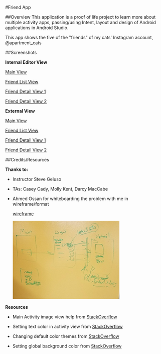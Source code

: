 #Friend App

##Overview
This application is a proof of life project to learn more about multiple activity apps, passing/using Intent, layout and design of Android applications in Android Studio.

This app shows the five of the "friends" of my cats' Instagram account, @apartment_cats

##Screenshots

**Internal Editor View**

[Main View](screenshots/mainview_screenshot.png)

[Friend List View](screenshots/friendlistview_screenshot.png)

[Friend Detail View 1](/Users/sooz/codefellows/401Java/Labs/27-facebook-lite/screenshots/firstdetailview_screenshot.png)

[Friend Detail View 2](/Users/sooz/codefellows/401Java/Labs/27-facebook-lite/screenshots/seconddetailview_screenshot.png)


**External View**

[Main View](https://github.com/FavoredFortune/27-facebook-lite/blob/master/screenshots/mainview_screenshot.png)

[Friend List View](shttps://github.com/FavoredFortune/27-facebook-lite/blob/master/screenshots/friendlistview_screenshot.png)

[Friend Detail View 1](https://github.com/FavoredFortune/27-facebook-lite/blob/master/screenshots/firstdetailview_screenshot.png)

[Friend Detail View 2](https://github.com/FavoredFortune/27-facebook-lite/blob/master/screenshots/seconddetailview_screenshot.png)

##Credits/Resources

__Thanks to:__

- Instructor Steve Geluso
- TAs: Casey Cady, Molly Kent, Darcy MacCabe
- Ahmed Ossan for whiteboarding the problem with me in wireframe/format

  [wireframe](screenshots/wireframe_ahmed_sooz.jpeg)

  ![wireframe](https://github.com/FavoredFortune/27-facebook-lite/blob/master/screenshots/wireframe_ahmed_sooz.jpeg)




__Resources__

- Main Activity image view help from [StackOverflow](https://stackoverflow.com/questions/28113484/how-do-i-insert-an-image-in-an-activity-with-android-studio)

- Setting text color in activity view from [StackOverflow](https://stackoverflow.com/questions/4499208/android-setting-text-view-color-from-java-code)

- Changing default color themes from [StackOverflow](https://stackoverflow.com/questions/9593133/how-to-change-default-text-color-using-custom-theme)

- Setting global background color from [StackOverflow](https://stackoverflow.com/questions/39531635/how-to-set-global-application-background-color)
